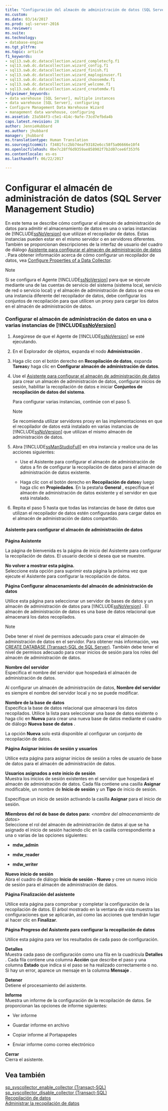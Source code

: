 ```yaml
---
title: "Configuración del almacén de administración de datos (SQL Server Management Studio) | Microsoft Docs"
ms.custom: 
ms.date: 03/14/2017
ms.prod: sql-server-2016
ms.reviewer: 
ms.suite: 
ms.technology:
- database-engine
ms.tgt_pltfrm: 
ms.topic: article
f1_keywords:
- sql13.swb.dc.datacollection.wizard_completecfg.f1
- sql13.swb.dc.datacollection.wizard_config.f1
- sql13.swb.dc.datacollection.wizard_finish.f1
- sql13.swb.dc.datacollection.wizard_maploginuser.f1
- sql13.swb.dc.datacollection.wizard_choosemdw.f1
- sql13.swb.dc.datacollection.wizard_welcome.f1
- sql13.swb.dc.datacollection.wizard_createmdw.f1
helpviewer_keywords:
- data warehouse [SQL Server], multiple instances
- data warehouse [SQL Server], configuring
- Configure Management Data Warehouse Wizard
- management data warehouse, configuring
ms.assetid: 23a584f3-c5e1-414c-9afe-73cd7efbda4b
caps.latest.revision: 28
author: JennieHubbard
ms.author: jhubbard
manager: jhubbard
ms.translationtype: Human Translation
ms.sourcegitcommit: f3481fcc2bb74eaf93182e6cc58f5a06666e10f4
ms.openlocfilehash: 0be7c28ff6d9359ae858902f7b2d07cee6f353f6
ms.contentlocale: es-es
ms.lasthandoff: 06/22/2017

---
```

# <a name="configure-the-management-data-warehouse-sql-server-management-studio"></a>Configurar el almacén de administración de datos (SQL Server Management Studio)
  En este tema se describe cómo configurar el almacén de administración de datos para admitir el almacenamiento de datos en una o varias instancias de [!INCLUDE[ssNoVersion](../../includes/ssnoversion-md.md)] que utilizan el recopilador de datos. Estas instancias pueden estar en el mismo servidor o en servidores diferentes. También se proporcionan descripciones de la interfaz de usuario del cuadro de diálogo [Asistente para configurar el almacén de administración de datos](#Wizard) . Para obtener información acerca de cómo configurar un recopilador de datos, vea [Configure Properties of a Data Collector](../../relational-databases/data-collection/configure-properties-of-a-data-collector.md).  
  
> [!NOTE]  
>  Si se configura el Agente [!INCLUDE[ssNoVersion](../../includes/ssnoversion-md.md)] para que se ejecute mediante una de las cuentas de servicio del sistema (sistema local, servicio de red o servicio local) y el almacén de administración de datos se crea en una instancia diferente del recopilador de datos, debe configurar los conjuntos de recopilación para que utilicen un proxy para cargar los datos en el almacén de administración de datos.  
  
### <a name="configure-the-management-data-warehouse-on-a-single-instance-or-multiple-instances-of-includessnoversionincludesssnoversion-mdmd"></a>Configurar el almacén de administración de datos en una o varias instancias de [!INCLUDE[ssNoVersion](../../includes/ssnoversion-md.md)]  
  
1.  Asegúrese de que el Agente de [!INCLUDE[ssNoVersion](../../includes/ssnoversion-md.md)] se esté ejecutando.  
  
2.  En el Explorador de objetos, expanda el nodo **Administración** .  
  
3.  Haga clic con el botón derecho en **Recopilación de datos**, expanda **Tareas**y haga clic en **Configurar almacén de administración de datos**.  
  
4.  Use el [Asistente para configurar el almacén de administración de datos](#Wizard) para crear un almacén de administración de datos, configurar inicios de sesión, habilitar la recopilación de datos e iniciar **Conjuntos de recopilación de datos del sistema**.  
  
     Para configurar varias instancias, continúe con el paso 5.  
  
    > [!NOTE]  
    >  Se recomienda utilizar servidores proxy en las implementaciones en que el recopilador de datos está instalado en varias instancias de [!INCLUDE[ssNoVersion](../../includes/ssnoversion-md.md)] que utilizan el mismo almacén de administración de datos.  
  
5.  Abra [!INCLUDE[ssManStudioFull](../../includes/ssmanstudiofull-md.md)] en otra instancia y realice una de las acciones siguientes:  
  
    -   Use el Asistente para configurar el almacén de administración de datos a fin de configurar la recopilación de datos para el almacén de administración de datos existente.  
  
    -   Haga clic con el botón derecho en **Recopilación de datos**y luego haga clic en **Propiedades**. En la pestaña **General** , especifique el almacén de administración de datos existente y el servidor en que está instalado.  
  
6.  Repita el paso 5 hasta que todas las instancias de base de datos que utilizan el recopilador de datos estén configuradas para cargar datos en el almacén de administración de datos compartido.  
  
####  <a name="Wizard"></a> Asistente para configurar el almacén de administración de datos  
 **Página Asistente**  
  
 La página de bienvenida es la página de inicio del Asistente para configurar la recopilación de datos. El usuario decide si desea que se muestre.  
  
 **No volver a mostrar esta página.**  
 Seleccione esta opción para suprimir esta página la próxima vez que ejecute el Asistente para configurar la recopilación de datos.  
  
 **Página Configurar almacenamiento del almacén de administración de datos**  
  
 Utilice esta página para seleccionar un servidor de bases de datos y un almacén de administración de datos para [!INCLUDE[ssNoVersion](../../includes/ssnoversion-md.md)] . El almacén de administración de datos es una base de datos relacional que almacenará los datos recopilados.  
  
> [!NOTE]  
>  Debe tener el nivel de permisos adecuado para crear el almacén de administración de datos en el servidor. Para obtener más información, vea [CREATE DATABASE &#40;Transact-SQL de SQL Server&#41;](../../t-sql/statements/create-database-sql-server-transact-sql.md). También debe tener el nivel de permisos adecuado para crear inicios de sesión para los roles del almacén de administración de datos.  
  
 **Nombre del servidor**  
 Especifica el nombre del servidor que hospedará el almacén de administración de datos.  
  
 Al configurar un almacén de administración de datos, **Nombre del servidor** es siempre el nombre del servidor local y no se puede modificar.  
  
 **Nombre de la base de datos**  
 Especifica la base de datos relacional que almacenará los datos recopilados. Utilice la lista para seleccionar una base de datos existente o haga clic en **Nueva** para crear una nueva base de datos mediante el cuadro de diálogo **Nueva base de datos** .  
  
 La opción **Nueva** solo está disponible al configurar un conjunto de recopilación de datos.  
  
 **Página Asignar inicios de sesión y usuarios**  
  
 Utilice esta página para asignar inicios de sesión a roles de usuario de base de datos para el almacén de administración de datos.  
  
 **Usuarios asignados a este inicio de sesión**  
 Muestra los inicios de sesión existentes en el servidor que hospedará el almacén de administración de datos. Cada fila contiene una casilla **Asignar** modificable, un nombre de **Inicio de sesión** y un **Tipo** de inicio de sesión.  
  
 Especifique un inicio de sesión activando la casilla **Asignar** para el inicio de sesión.  
  
 **Miembros del rol de base de datos para:** *\<nombre del almacenamiento de datos>*  
 Seleccione el rol del almacén de administración de datos al que se ha asignado el inicio de sesión haciendo clic en la casilla correspondiente a una o varias de las opciones siguientes:  
  
-   **mdw_admin**  
  
-   **mdw_reader**  
  
-   **mdw_writer**  
  
 **Nuevo inicio de sesión**  
 Abra el cuadro de diálogo **Inicio de sesión - Nuevo** y cree un nuevo inicio de sesión para el almacén de administración de datos.  
  
 **Página Finalización del asistente**  
  
 Utilice esta página para comprobar y completar la configuración de la recopilación de datos. El árbol mostrado en la ventana de vista muestra las configuraciones que se aplicarán, así como las acciones que tendrán lugar al hacer clic en **Finalizar**.  
  
 **Página Progreso del Asistente para configurar la recopilación de datos**  
  
 Utilice esta página para ver los resultados de cada paso de configuración.  
  
 **Detalles**  
 Muestra cada paso de configuración como una fila en la cuadrícula **Detalles** . Cada fila contiene una columna **Acción** que describe el paso y una columna **Estado** que indica si el paso se ha realizado correctamente o no. Si hay un error, aparece un mensaje en la columna **Mensaje** .  
  
 **Detener**  
 Detiene el procesamiento del asistente.  
  
 **Informe**  
 Muestra un informe de la configuración de la recopilación de datos. Se proporcionan las opciones de informe siguientes:  
  
-   Ver informe  
  
-   Guardar informe en archivo  
  
-   Copiar informe al Portapapeles  
  
-   Enviar informe como correo electrónico  
  
 **Cerrar**  
 Cierra el asistente.  
  
## <a name="see-also"></a>Vea también  
 [sp_syscollector_enable_collector &#40;Transact-SQL&#41;](../../relational-databases/system-stored-procedures/sp-syscollector-enable-collector-transact-sql.md)   
 [sp_syscollector_disable_collector &#40;Transact-SQL&#41;](../../relational-databases/system-stored-procedures/sp-syscollector-disable-collector-transact-sql.md)   
 [Recopilación de datos](../../relational-databases/data-collection/data-collection.md)   
 [Administrar la recopilación de datos](../../relational-databases/data-collection/manage-data-collection.md)  
  
  
